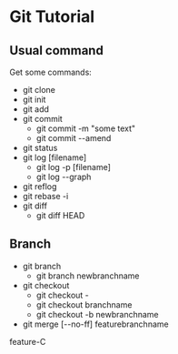 # Git Tutorial
## Usual command
Get some commands:
- git clone
- git init
- git add
- git commit
	- git commit -m "some text"
	- git commit --amend
- git status
- git log [filename]
	- git log -p [filename]
	- git log --graph
- git reflog
- git rebase -i
- git diff
	- git diff HEAD
## Branch
- git branch
	- git branch newbranchname
- git checkout
	- git checkout -
	- git checkout branchname
	- git checkout -b newbranchname
- git merge [--no-ff] featurebranchname

feature-C
